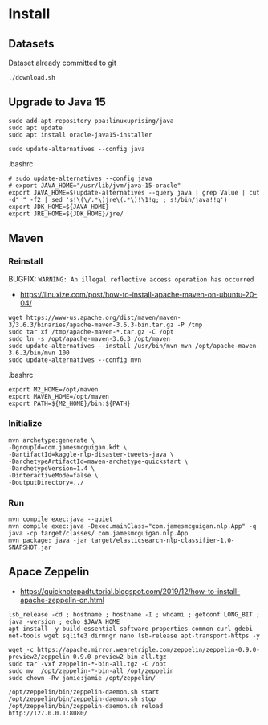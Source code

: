 # Install

## Datasets
Dataset already committed to git
```
./download.sh
```

## Upgrade to Java 15
```
sudo add-apt-repository ppa:linuxuprising/java
sudo apt update
sudo apt install oracle-java15-installer

sudo update-alternatives --config java
```
.bashrc
```
# sudo update-alternatives --config java
# export JAVA_HOME="/usr/lib/jvm/java-15-oracle"
export JAVA_HOME=$(update-alternatives --query java | grep Value | cut -d" " -f2 | sed 's!\(\/.*\)jre\(.*\)!\1!g; ; s!/bin/java!!g')
export JDK_HOME=${JAVA_HOME}
export JRE_HOME=${JDK_HOME}/jre/
```

## Maven

### Reinstall 
BUGFIX: `WARNING: An illegal reflective access operation has occurred`
- https://linuxize.com/post/how-to-install-apache-maven-on-ubuntu-20-04/
```
wget https://www-us.apache.org/dist/maven/maven-3/3.6.3/binaries/apache-maven-3.6.3-bin.tar.gz -P /tmp
sudo tar xf /tmp/apache-maven-*.tar.gz -C /opt
sudo ln -s /opt/apache-maven-3.6.3 /opt/maven
sudo update-alternatives --install /usr/bin/mvn mvn /opt/apache-maven-3.6.3/bin/mvn 100
sudo update-alternatives --config mvn
```
.bashrc
```
export M2_HOME=/opt/maven
export MAVEN_HOME=/opt/maven
export PATH=${M2_HOME}/bin:${PATH}
```


### Initialize
```
mvn archetype:generate \
-DgroupId=com.jamesmcguigan.kdt \
-DartifactId=kaggle-nlp-disaster-tweets-java \
-DarchetypeArtifactId=maven-archetype-quickstart \
-DarchetypeVersion=1.4 \
-DinteractiveMode=false \
-DoutputDirectory=../
```


### Run
```
mvn compile exec:java --quiet
mvn compile exec:java -Dexec.mainClass="com.jamesmcguigan.nlp.App" -q
java -cp target/classes/ com.jamesmcguigan.nlp.App
mvn package; java -jar target/elasticsearch-nlp-classifier-1.0-SNAPSHOT.jar
```


## Apace Zeppelin
- https://quicknotepadtutorial.blogspot.com/2019/12/how-to-install-apache-zeppelin-on.html

```
lsb_release -cd ; hostname ; hostname -I ; whoami ; getconf LONG_BIT ; java -version ; echo $JAVA_HOME
apt install -y build-essential software-properties-common curl gdebi net-tools wget sqlite3 dirmngr nano lsb-release apt-transport-https -y

wget -c https://apache.mirror.wearetriple.com/zeppelin/zeppelin-0.9.0-preview2/zeppelin-0.9.0-preview2-bin-all.tgz
sudo tar -vxf zeppelin-*-bin-all.tgz -C /opt
sudo mv  /opt/zeppelin-*-bin-all /opt/zeppelin
sudo chown -Rv jamie:jamie /opt/zeppelin/

/opt/zeppelin/bin/zeppelin-daemon.sh start
/opt/zeppelin/bin/zeppelin-daemon.sh stop
/opt/zeppelin/bin/zeppelin-daemon.sh reload
http://127.0.0.1:8080/
```
